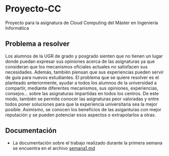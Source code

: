 # Proyecto-CC
Proyecto para la asignatura de Cloud Computing del Máster en Ingeniería Informática

## Problema a resolver

Los alumnos de la UGR de grado y posgrado sienten que no tienen un lugar donde puedan expresar sus opiniones acerca de las asignaturas ya que consideran que los mecanismos oficiales actuales no satisfacen sus necesidades. Además, también piensan que sus experiencias pueden servir de guía para nuevos estudiantes. El problema que se quiere resolver es el planteado anteriormente, ayudar a todos los alumnos de la universidad a compartir, mediante diferentes mecanismos, sus opiniones, experiencias, consejos... sobre las asignaturas impartidas en todos los centros. De este modo, también se permite conocer las asignaturas peor valoradas y entre todos poner soluciones para que la experiencia universitaria sea la mejor posible. Asimismo, se conocen los beneficios de las asiganturas con mejor reputación y se pueden potenciar esos aspectos o extrapolarlos a otras.

## Documentación

* La documentación sobre el trabajo realizado durante la primera semana se encuentra en el archivo [semana1.md](./docs/semana1.md)
